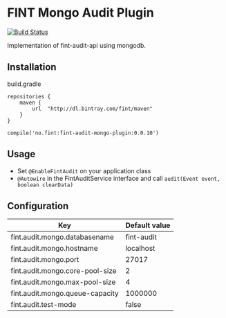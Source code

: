 # FINT Mongo Audit Plugin

[![Build Status](https://jenkins.rogfk.no/buildStatus/icon?job=FINTprosjektet/fint-audit-mongo-plugin/master)](https://jenkins.rogfk.no/job/FINTprosjektet/job/fint-audit-mongo-plugin/job/master/)

Implementation of fint-audit-api using mongodb.

## Installation

build.gradle

```
repositories {
    maven {
        url  "http://dl.bintray.com/fint/maven"
    }
}

compile('no.fint:fint-audit-mongo-plugin:0.0.10')
```

## Usage

- Set `@EnableFintAudit` on your application class
- `@Autowire` in the FintAuditService interface and call `audit(Event event, boolean clearData)`

## Configuration

| Key | Default value |
|-----|---------------|
| fint.audit.mongo.databasename | fint-audit |
| fint.audit.mongo.hostname | localhost |
| fint.audit.mongo.port | 27017 |
| fint.audit.mongo.core-pool-size | 2 |
| fint.audit.mongo.max-pool-size | 4 |
| fint.audit.mongo.queue-capacity | 1000000 |
| fint.audit.test-mode | false |

